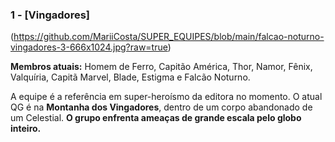 ### 1 - [Vingadores]

(https://github.com/MariiCosta/SUPER_EQUIPES/blob/main/falcao-noturno-vingadores-3-666x1024.jpg?raw=true)

**Membros atuais:** Homem de Ferro, Capitão América, Thor, Namor, Fênix, Valquíria, Capitã Marvel, Blade, Estigma e Falcão Noturno.

A equipe é a referência em super-heroísmo da editora no momento. O atual QG é na **Montanha dos Vingadores**, dentro de um corpo abandonado de um Celestial. **O grupo enfrenta ameaças de grande escala pelo globo inteiro.**
